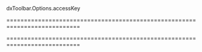 <!--id-->dxToolbar.Options.accessKey<!--/id-->
===========================================================================
<!--hidden--><!--/hidden-->
===========================================================================

